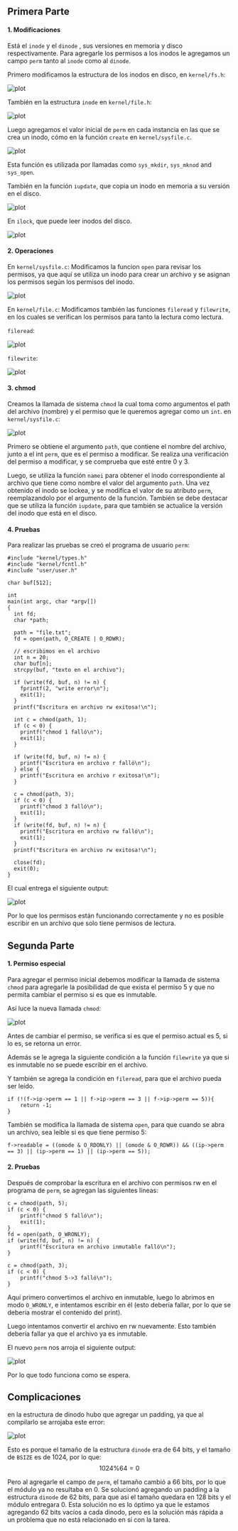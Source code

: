 ## Primera Parte

#### 1. Modificaciones


Está el `inode` y el `dinode` , sus versiones en memoria y disco respectivamente. Para agregarle los permisos a los inodos le agregamos un campo `perm` tanto al `inode` como al `dinode`.

Primero modificamos la estructura de los inodos en disco, en `kernel/fs.h`:

![plot](./T4-1.png)

También en la estructura `inode` en `kernel/file.h`:


![plot](./T4-2.png)

Luego agregamos el valor inicial de `perm` en cada instancia en las que se crea un inodo, cómo en la función `create` en `kernel/sysfile.c`.


![plot](./T4-3.png)

Esta función es utilizada por llamadas como `sys_mkdir`, `sys_mknod` and `sys_open`.

También en la función `iupdate`, que copia un inodo en memoria a su versión en el disco.


![plot](./T4-4.png)

En `ilock`, que puede leer inodos del disco.


![plot](./T4-5.png)

#### 2. Operaciones

En `kernel/sysfile.c`:
Modificamos la funcion `open` para revisar los permisos, ya que aquí se utiliza un inodo para crear un archivo y se asignan los permisos según los permisos del inodo.

![plot](./T4-6.png)

En `kernel/file.c`:
Modificamos también las funciones `fileread` y `filewrite`, en los cuales se verifican los permisos para tanto la lectura como lectura.

`fileread`:

![plot](./T4-7.png)

`filewrite`:

![plot](./T4-8.png)

#### 3. chmod
Creamos la llamada de sistema `chmod` la cual toma como argumentos el path del archivo (nombre) y el permiso que le queremos agregar como un `int`.
en `kernel/sysfile.c`:

![plot](./T4-9.png)

Primero se obtiene el argumento `path`, que contiene el nombre del archivo, junto a el int `perm`, que es el permiso a modificar. 
Se realiza una verificación del permiso a modificar, y se comprueba que esté entre 0 y 3.

Luego, se utiliza la función `namei` para obtener el inodo correspondiente al archivo que tiene como nombre el valor del argumento `path`. Una vez obtenido el inodo se lockea, y se modifica el valor de su atributo `perm`, reemplazandolo por el argumento de la función. También se debe destacar que se utiliza la función `iupdate`, para que también se actualice la versión del inodo que está en el disco.

#### 4. Pruebas
Para realizar las pruebas se creó el programa de usuario `perm`:
```
#include "kernel/types.h"
#include "kernel/fcntl.h"
#include "user/user.h"

char buf[512];

int
main(int argc, char *argv[])
{
  int fd;
  char *path;

  path = "file.txt";
  fd = open(path, O_CREATE | O_RDWR);

  // escribimos en el archivo
  int n = 20;
  char buf[n];
  strcpy(buf, "texto en el archivo");

  if (write(fd, buf, n) != n) {
    fprintf(2, "write error\n");
    exit(1);
  }
  printf("Escritura en archivo rw exitosa!\n");

  int c = chmod(path, 1);
  if (c < 0) {
    printf("chmod 1 falló\n");
    exit(1);
  }

  if (write(fd, buf, n) != n) {
    printf("Escritura en archivo r falló\n");
  } else {
    printf("Escritura en archivo r exitosa!\n");
  }

  c = chmod(path, 3);
  if (c < 0) {
    printf("chmod 3 falló\n");
    exit(1);
  }
  if (write(fd, buf, n) != n) {
    printf("Escritura en archivo rw falló\n");
    exit(1);
  }
  printf("Escritura en archivo rw exitosa!\n");

  close(fd);
  exit(0);
}
```

El cual entrega el siguiente output:

![plot](./T4-10.png)

Por lo que los permisos están funcionando correctamente y no es posible escribir en un archivo que solo tiene permisos de lectura.

## Segunda Parte
#### 1. Permiso especial
Para agregar el permiso inicial debemos modificar la llamada de sistema `chmod` para agregarle la posibilidad de que exista el permiso 5 y que no permita cambiar el permiso si es que es inmutable.

Así luce la nueva llamada `chmod`:

![plot](./T4-11.png)

Antes de cambiar el permiso, se verifica si es que el permiso actual es 5, si lo es, se retorna un error.

Además se le agrega la siguiente condición a la función `filewrite` ya que si es inmutable no se puede escribir en el archivo.

Y también se agrega la condición en `fileread`, para que el archivo pueda ser leído.
```
if (!(f->ip->perm == 1 || f->ip->perm == 3 || f->ip->perm == 5)){
	return -1;
}
```

También se modifica la llamada de sistema `open`, para que cuando se abra un archivo, sea leíble si es que tiene permiso 5:
```
f->readable = ((omode & O_RDONLY) || (omode & O_RDWR)) && ((ip->perm == 3) || (ip->perm == 1) || (ip->perm == 5));

```
#### 2. Pruebas
Después de comprobar la escritura en el archivo con permisos rw en el programa de `perm`, se agregan las siguientes líneas:
```
c = chmod(path, 5);
if (c < 0) {
	printf("chmod 5 falló\n");
	exit(1);
}
fd = open(path, O_WRONLY);
if (write(fd, buf, n) != n) {
	printf("Escritura en archivo inmutable falló\n");
}

c = chmod(path, 3);
if (c < 0) {
	printf("chmod 5->3 falló\n");
}

```

Aquí primero convertimos el archivo en inmutable, luego lo abrimos en modo `O_WRONLY`, e intentamos escribir en él (esto debería fallar, por lo que se debería mostrar el contenido del print).

Luego intentamos convertir el archivo en rw nuevamente. Esto también debería fallar ya que el archivo ya es inmutable.

El nuevo `perm` nos arroja el siguiente output:

![plot](./T4-12.png)

Por lo que todo funciona como se espera.

## Complicaciones
en la estructura de dinodo hubo que agregar un padding, ya que al compilarlo se arrojaba este error:

![plot](./T4-bug.png)

Esto es porque el tamaño de la estructura `dinode` era de 64 bits, y el tamaño de `BSIZE` es de 1024, por lo que:
$$
1024 \% 64 = 0
$$

Pero al agregarle el campo de `perm`, el tamaño cambió a 66 bits, por lo que el módulo ya no resultaba en 0. Se solucionó agregando un padding a la estructura `dinode` de 62 bits, para que así el tamaño quedara en 128 bits y el módulo entregara 0. Esta solución no es lo óptimo ya que le estamos agregando 62 bits vacíos a cada dinodo, pero es la solución más rápida a un problema que no está relacionado en sí con la tarea.

